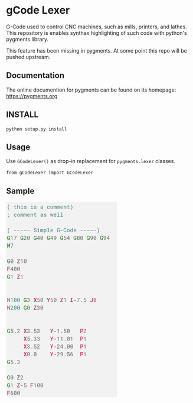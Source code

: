 gCode Lexer
==========

G-Code used to control CNC machines, such as mills, printers, and lathes.
This repository is enables synthax highlighting of such code with python's pygments library.

This feature has been missing in pygments. At some point this repo will be pushed upstream.


Documentation
------------
The online documention for pygments can be found on its homepage: https://pygments.org


## INSTALL

    python setup.py install

## Usage

Use `GCodeLexer()` as drop-in replacement for `pygments.lexer` classes.

    from gCodeLexer import GCodeLexer


## Sample

![A lexed gcode sample drawn with default styling](Sample.png?raw=true "Lexer Sample")
